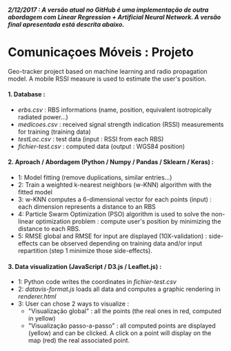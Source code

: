 ##### 2/12/2017 : A versão atual no GitHub é uma implementação de outra abordagem com Linear Regression + Artificial Neural Network. A versão final apresentada está descrita abaixo.

# Comunicaçoes Móveis : Projeto

Geo-tracker project based on machine learning and radio propagation model. A mobile RSSI measure is used to estimate the user's position.
#### 1. Database :
   - *erbs.csv* : RBS informations (name, position, equivalent isotropically radiated power...)
   - *medicoes.csv* : received signal strength indication (RSSI) measurements for training (training data)
   - *testLoc.csv* : test data (input : RSSI from each RBS)
   - *fichier-test.csv* : computed data (output : WGS84 position)
#### 2. Aproach / Abordagem (Python / Numpy / Pandas / Sklearn / Keras) :
   - 1: Model fitting (remove duplications, similar entries...)
   - 2: Train a weighted k-nearest neighbors (w-KNN) algorithm with the fitted model
   - 3: w-KNN computes a 6-dimensional vector for each points (input) : each dimension represents a distance to an RBS
   - 4: Particle Swarm Optimization (PSO) algorithm is used to solve the non-linear optimization problem : compute user's position by minimizing the distance to each RBS.
   - 5: RMSE global and RMSE for input are displayed (10X-validation) : side-effects can be observed depending on training data and/or input repartition (step 1 minimize those side-effects). 
#### 3. Data visualization (JavaScript / D3.js / Leaflet.js) :
   - 1: Python code writes the coordinates in *fichier-test.csv*
   - 2: *datavis-format.js* loads all data and computes a graphic rendering in *renderer.html*
   - 3: User can chose 2 ways to visualize : 
      - "Visualização global" : all the points (the real ones in red, computed in yellow)
      - "Visualização passo-a-passo" : all computed points are displayed (yellow) and can be clicked. A click on a point will display on the map (red) the real associated point.
 

